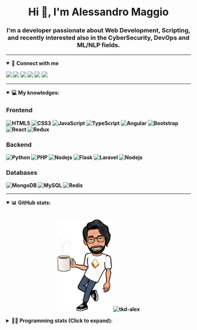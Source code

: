 <h1 align="center">Hi 👋, I'm Alessandro Maggio</h1>
<h3 align="center">I'm a developer passionate about Web Development, Scripting, and recently interested also in the CyberSecurity, DevOps and ML/NLP fields.</h3>

____

<details open>
<summary>🤝 <b>Connect with me<b></summary>

<p align = "center">

[<img src="https://img.shields.io/badge/twitter-1DA1F2.svg?&style=for-the-badge&logo=twitter&logoColor=white" />](https://twitter.com/TkdAxel)
[<img src ="https://img.shields.io/badge/portfolio-web-%23.svg?&style=for-the-badge&logo=&logoColor=white%22">](https://alessandromaggio.it/)
[<img src ="https://img.shields.io/badge/Telegram-1ca0f1.svg?&style=for-the-badge&logo=Telegram&logoColor=white%22&link=https://t.me/TkdAlex">](https://t.me/TkdAlex/)
[<img src="https://img.shields.io/badge/gmail-c14438.svg?&style=for-the-badge&logo=Gmail&logoColor=white&link=mailto:alex.tkd.alex@gmail.com"/>](mailto:alex.tkd.alex@gmail.com)
[<img src="https://img.shields.io/badge/linkedin-0077B5.svg?&style=for-the-badge&logo=linkedin&logoColor=white" />](https://www.linkedin.com/in/aalessandromaggio/)
[<img src = "https://img.shields.io/badge/instagram-E4405F.svg?&style=for-the-badge&logo=instagram&logoColor=white">](https://www.instagram.com/tkd_alex/)
<!--- [![Visits Badge](https://badges.pufler.dev/visits/tkd-alex/tkd-alex?style=for-the-badge&color=blue)](https://github.com/tkd-alex/tkd-alex) -->

</p>

</details>

---

<details open>
<summary>💻 <b>My knowledges</b>: </summary>

### Frontend
![HTML5](https://img.shields.io/badge/-HTML5-E34F26.svg?style=for-the-badge&logo=html5&logoColor=ffffff)
![CSS3](https://img.shields.io/badge/-CSS3-1572B6.svg?style=for-the-badge&logo=css3)
![JavaScript](https://img.shields.io/badge/-JavaScript-282C34?style=for-the-badge&logo=javascript)
![TypeScript](https://img.shields.io/badge/-TypeScript-007ACC?style=for-the-badge&logo=typescript)
![Angular](https://img.shields.io/badge/-Angular-DD0031?style=for-the-badge&logo=angular)
![Bootstrap](https://img.shields.io/badge/-Bootstrap-563D7C.svg?style=for-the-badge&logo=bootstrap)
![React](https://img.shields.io/badge/-React-282C34.svg?style=for-the-badge&logo=react&logoColor=ffffff)
![Redux](https://img.shields.io/badge/-Redux-764ABC.svg?style=for-the-badge&logo=redux)

### Backend
![Python](https://img.shields.io/badge/-Python-3776AB.svg?style=for-the-badge&logo=Python&logoColor=ffffff)
![PHP](https://img.shields.io/badge/-PHP-777BB4.svg?style=for-the-badge&logo=PHP&logoColor=ffffff)
![Nodejs](https://img.shields.io/badge/-Bash-4EAA25.svg?style=for-the-badge&logo=gnu-bash&logoColor=ffffff)
![Flask](https://img.shields.io/badge/-Flask-282C34.svg?style=for-the-badge&logo=flask)
![Laravel](https://img.shields.io/badge/-Laravel-FF2D20.svg?style=for-the-badge&logo=laravel&logoColor=ffffff)
![Nodejs](https://img.shields.io/badge/-Nodejs-339933.svg?style=for-the-badge&logo=Node.js&logoColor=ffffff)

### Databases
![MongoDB](https://img.shields.io/badge/-MongoDB-47A248?style=for-the-badge&logo=mongodb&logoColor=ffffff)
![MySQL](https://img.shields.io/badge/-MySQL-4479A1?style=for-the-badge&logo=mysql&logoColor=ffffff)
![Redis](https://img.shields.io/badge/-Redis-DC382D?style=for-the-badge&logo=Redis&logoColor=ffffff)

</details>

---

<details open>
 <summary>📊 <b>GitHub stats</b>: </summary>

<br>

<p align = "center">
    <img src="https://raw.githubusercontent.com/Tkd-Alex/tkd-alex/master/images/321517cd-ff68-41a7-b0d1-e765680568a7-8b6448d9-c944-4146-b633-adbdd25cb471-v1.png" height="250" />
    <img src="https://github-readme-stats.vercel.app/api?username=tkd-alex&show_icons=true&count_private=true&hide_border=true&line_height=25" alt="tkd-alex">
</p>

</design>

<details>
 <summary>👨‍💻 <b>Programming stats (Click to expand)</b>: </summary>
 
<!--START_SECTION:waka-->
**I'm an Early 🐤** 

```text
🌞 Morning    238 commits    █████░░░░░░░░░░░░░░░░░░░░   20.79% 
🌆 Daytime    452 commits    █████████░░░░░░░░░░░░░░░░   39.48% 
🌃 Evening    419 commits    █████████░░░░░░░░░░░░░░░░   36.59% 
🌙 Night      36 commits     ░░░░░░░░░░░░░░░░░░░░░░░░░   3.14%

```
📅 **I'm Most Productive on Wednesday** 

```text
Monday       165 commits    ███░░░░░░░░░░░░░░░░░░░░░░   14.41% 
Tuesday      197 commits    ████░░░░░░░░░░░░░░░░░░░░░   17.21% 
Wednesday    232 commits    █████░░░░░░░░░░░░░░░░░░░░   20.26% 
Thursday     154 commits    ███░░░░░░░░░░░░░░░░░░░░░░   13.45% 
Friday       190 commits    ████░░░░░░░░░░░░░░░░░░░░░   16.59% 
Saturday     90 commits     ██░░░░░░░░░░░░░░░░░░░░░░░   7.86% 
Sunday       117 commits    ██░░░░░░░░░░░░░░░░░░░░░░░   10.22%

```


📊 **This Week I Spent My Time On** 

```text
⌚︎ Time Zone: Europe/Rome

💬 Programming Languages: 
JavaScript               7 hrs 15 mins       ██████████░░░░░░░░░░░░░░░   40.01% 
Python                   6 hrs 25 mins       ████████░░░░░░░░░░░░░░░░░   35.47% 
Kotlin                   2 hrs 2 mins        ██░░░░░░░░░░░░░░░░░░░░░░░   11.23% 
Text                     51 mins             █░░░░░░░░░░░░░░░░░░░░░░░░   4.75% 
HTML                     32 mins             ░░░░░░░░░░░░░░░░░░░░░░░░░   3.01%

🔥 Editors: 
VS Code                  9 hrs 37 mins       █████████████░░░░░░░░░░░░   53.05% 
Sublime Text             6 hrs 11 mins       ████████░░░░░░░░░░░░░░░░░   34.15% 
Android Studio           2 hrs 19 mins       ███░░░░░░░░░░░░░░░░░░░░░░   12.8%

🐱‍💻 Projects: 
PandaScripts-Chrome-Exten7 hrs 26 mins       ██████████░░░░░░░░░░░░░░░   41.04% 
Unknown Project          5 hrs 40 mins       ███████░░░░░░░░░░░░░░░░░░   31.32% 
Memo                     2 hrs 16 mins       ███░░░░░░░░░░░░░░░░░░░░░░   12.59% 
myStore                  1 hr 36 mins        ██░░░░░░░░░░░░░░░░░░░░░░░   8.84% 
COPenaghenAIO            58 mins             █░░░░░░░░░░░░░░░░░░░░░░░░   5.36%

💻 Operating System: 
Linux                    18 hrs 8 mins       █████████████████████████   100.0%

```

**I Mostly Code in Python** 

```text
Python                   30 repos            ██████████░░░░░░░░░░░░░░░   40.54% 
JavaScript               12 repos            ████░░░░░░░░░░░░░░░░░░░░░   16.22% 
PHP                      5 repos             █░░░░░░░░░░░░░░░░░░░░░░░░   6.76% 
HTML                     5 repos             █░░░░░░░░░░░░░░░░░░░░░░░░   6.76% 
CSS                      5 repos             █░░░░░░░░░░░░░░░░░░░░░░░░   6.76%

```



 Last Updated on 04/02/2022 06:07:27 UTC
<!--END_SECTION:waka-->

</details>
